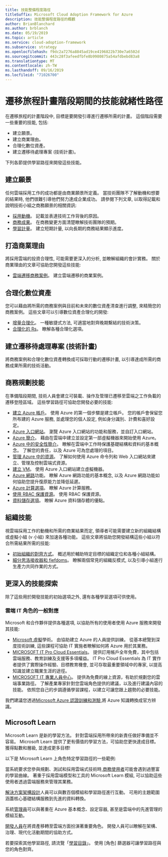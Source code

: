 ```yaml
---
title: 技能整備程度路徑
titleSuffix: Microsoft Cloud Adoption Framework for Azure
description: 技能整備程度路徑的概觀
author: BrianBlanchard
ms.author: brblanch
ms.date: 05/19/2019
ms.topic: article
ms.service: cloud-adoption-framework
ms.subservice: strategy
ms.openlocfilehash: f9dc2a7276a8845ad19ce4196822b730e7a6502d
ms.sourcegitcommit: 443c28f3afeedfbfe8b9980875a54afdbebd83a8
ms.translationtype: MT
ms.contentlocale: zh-TW
ms.lasthandoff: 09/16/2019
ms.locfileid: "71026700"
---
```

# <a name="skills-readiness-path-during-the-plan-phase-of-a-migration-journey"></a>遷移旅程計畫階段期間的技能就緒性路徑

在遷移旅程的計畫階段中, 目標是要開發引導進行遷移所需的計畫。 這個階段需要一些重要的技能, 包括:

- 建立願景。
- 建立商業理由。
- 合理化數位資產。
- 建立遷移待處理專案 (技術計畫)。

下列各節提供學習路徑來開發這些技能。

## <a name="establish-the-vision"></a>建立願景

任何雲端採用工作的成功都是由商業願景所定義。 當技術團隊不了解動機和想要的結果時, 他們很難引導他們努力達成企業成功。 請參閱下列文章, 以取得記載和說明技術小組之商務願景的相關資訊:

- [採用動機](./motivations.md)。 記載並表達技術工作背後的原因。
- [商務成果](./business-outcomes/index.md)。 在商務變更方面清楚瞭解技術團隊的預期。
- [學習計量](./learning-metrics.md)。 建立短期計量, 以向長期的商務結果顯示進度。

## <a name="build-the-business-justification"></a>打造商業理由

將採用雲端的投資合理性, 可能需要更深入的分析, 並瞭解組織的會計實務。 關於商業理由的文章可協助您開發這些技能:

- [雲端遷移商務案例](./cloud-migration-business-case.md)。 建立雲端遷移的商業案例。

## <a name="rationalize-the-digital-estate"></a>合理化數位資產

您可以藉由將所需的商務案例與目前和未來的數位資產清查進行調整, 來精簡您的商務案例。 這些文章可以引導數位資產合理化的開發:

- [增量合理化](../digital-estate/rationalize.md)。 一種敏捷式方法, 可適當地對齊晚期繫結的技術決策。
- [合理化的 Rs](../digital-estate/5-rs-of-rationalization.md)。 瞭解各種合理化選項。

## <a name="create-a-migration-backlog-technical-plan"></a>建立遷移待處理專案 (技術計畫)

將商務案例和合理化數位資產轉換成可採取行動的遷移計畫, 以引導達成所需的商務成果所需的技術活動。

## <a name="business-planning-skills"></a>商務規劃技能

在準備階段期間, 技術人員會建立可裝載、操作及管理已遷移至雲端之工作負載的遷移登陸區域。 這些學習路徑可協助您開發必要的技能:

- [建立 Azure 帳戶](/learn/modules/create-an-azure-account)。 使用 Azure 的第一個步驟是建立帳戶。 您的帳戶會保留您所布建的 Azure 服務, 並處理您的個人設定, 例如身分識別、計費和喜好設定。
- [Azure 入口網站](/learn/modules/tour-azure-portal)。 瀏覽 Azure 入口網站的功能和服務，並自訂入口網站。
- [Azure 簡介](/learn/modules/welcome-to-azure)。 藉由在雲端中建立並設定第一部虛擬機器來開始使用 Azure。
- [Azure 中的安全性簡介](/learn/modules/intro-to-security-in-azure)。 瞭解在雲端中工作時保護基礎結構和資料的基本概念。 了解您的責任，以及 Azure 可為您處理的項目。
- [管理 Azure 中的資源](/learn/paths/manage-resources-in-azure)。 了解如何使用 Azure 命令列和 Web 入口網站來建立、管理及控制雲端式資源。
- [建立 VM](/learn/modules/create-windows-virtual-machine-in-azure)。 使用 Azure 入口網站建立虛擬機器。
- [Azure 網路](/learn/modules/intro-to-azure-networking)功能。 瞭解 Azure 網路功能的基本概念, 以及 Azure 網路功能如何協助您提升復原能力並降低延遲。
- [Azure 計算選項](/learn/modules/intro-to-azure-compute)。 瞭解 Azure 計算服務。
- [使用 RBAC 保護資源](/learn/modules/secure-azure-resources-with-rbac)。 使用 RBAC 保護資源。
- [資料儲存選項](/learn/modules/intro-to-data-in-azure/index)。 瞭解 Azure 資料儲存體的優點。

## <a name="organizational-skills"></a>組織技能

視雲端採用工作的動機和所需的商業結果而定, 領導者可能需要建立新的組織結構或虛擬小組 (v 小組) 來加速各種功能。 這些文章將協助您開發結構這些小組以符合所需結果所需的技能:

- [初始組織的對齊方式](../organize/index.md)。 概述用於輔助特定目標的組織定位和各種小組結構。
- [細分思洛接收器和 fiefdoms](../organize/fiefdoms-silos.md)。 瞭解兩個常見的組織反模式, 以及引導小組進行生產力共同作業的方式。

## <a name="deeper-skills-exploration"></a>更深入的技能探索

除了這些用於開發技能的初始選項之外, 還有各種學習選項可供使用。

### <a name="typical-mappings-of-cloud-it-roles"></a>雲端 IT 角色的一般對應

Microsoft 和合作夥伴提供各種選項, 以協助所有的使用者使用 Azure 服務來開發其技能:

- [Microsoft 虛擬](https://mva.microsoft.com/product-training/microsoft-azure)學術。 由協助建立 Azure 的人員提供訓練。 從基本總覽到深度技術訓練, 這些課程可協助 IT 實施者瞭解如何將 Azure 用於其業務。
- [MICROSOFT IT Pro Cloud Essentials](https://www.microsoft.com/azureessentials)。 提供訂用帳戶全年免費，其中包括雲端服務、教育訓練及支援等多項權益。 IT Pro Cloud Essentials 為 IT 實作者提供了實際操作經驗、目標教育機會, 並可存取最重要領域中的專家, 以提高知識並建立職業生涯的途徑。
- [MICROSOFT IT 專業人員中心](https://www.microsoft.com/itpro)。 提供為免費的線上資源，有助於規劃您的雲端事業路徑。 了解產業專家針對您雲端角色提供的建議，以及進行建議內容的技能。 依照您自己的步調遵循學習課程，以建立可讓您跟上趨勢的必要技能。

我們建議您透過[Microsoft Azure 認證訓練和測驗,](https://www.microsoft.com/learning/azure-certification.aspx)將 Azure 知識轉換成官方辨識。

## <a name="microsoft-learn"></a>Microsoft Learn

Microsoft Learn 是新的學習方法。 針對雲端採用所帶來的新責任做好準備並不容易。 Microsoft Learn 提供了更有價值的學習方法，可協助您更快達成目標。 獲得點數和層級, 並達成更多目標!

以下是 Microsoft Learn 上角色特定學習路徑的一些範例:

當系統要求您參與規劃、測試和採用雲端式技術時,[商務使用者](/learn/browse/?roles=business-user)可能會遇到過豐富的學習曲線。 著重于採用雲端模型和工具的 Microsoft Learn 模組, 可以協助這些使用者透過雲端服務來管理其業務。

[解決方案架構設計](/learn/browse/?roles=solution-architect)人員可以與數百個模組和學習路徑進行互動。 可用的主題範圍涵蓋核心基礎結構服務到先進的資料轉換。

系統[管理員](/learn/browse/?roles=administrator)可以與著重在 Azure 基本概念、設定容器, 甚至是雲端中的先進管理的模組互動。

[開發人員](/learn/browse/?roles=developer&term=infrastructure)在將資產移轉至雲端方面扮演著重要角色。 開發人員可以瞭解在架構、治理、現代化活動期間的協助方式。

若要探索其他學習路徑, 請流覽「[學習目錄](/learn/browse)」。 使用 [角色] 篩選器可讓學習路徑與您的角色對齊。

